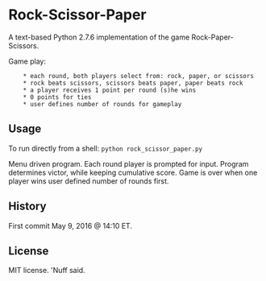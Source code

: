 # Rock-Scissor-Paper 

A text-based Python 2.7.6 implementation of the game Rock-Paper-Scissors.

Game play:
 
        * each round, both players select from: rock, paper, or scissors 
        * rock beats scissors, scissors beats paper, paper beats rock 
        * a player receives 1 point per round (s)he wins
        * 0 points for ties 
        * user defines number of rounds for gameplay 

## Usage 

To run directly from a shell: 
`python rock_scissor_paper.py`

Menu driven program. Each round player is prompted for input. Program determines victor, while keeping cumulative score. Game is over when one player wins user defined number of rounds first.    

## History 

First commit May 9, 2016 @ 14:10 ET. 

## License 

MIT license. 'Nuff said. 
